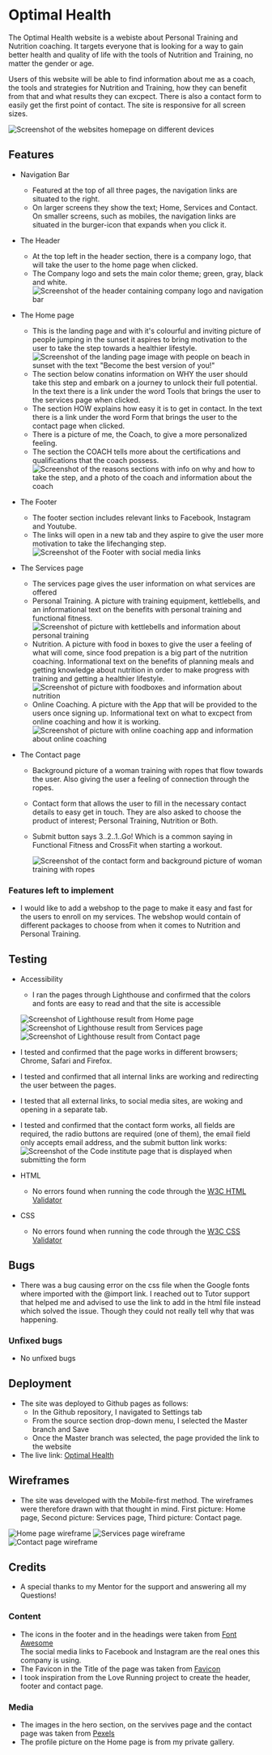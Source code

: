 # Optimal Health

The Optimal Health website is a webiste about Personal Training and Nutrition coaching. It targets everyone that is looking for a way to gain better health and quality of life with the tools of Nutrition and Training, no matter the gender or age.

Users of this website will be able to find information about me as a coach, the tools and strategies for Nutrition and Training, how they can benefit from that and what results they can excpect.
There is also a contact form to easily get the first point of contact.
The site is responsive for all screen sizes.

![Screenshot of the websites homepage on different devices](assets/images/responsive.png) 

## Features
* Navigation Bar
    -   Featured at the top of all three pages, the navigation links are situated to the right. 
    -  On larger screens they show the text; Home, Services and Contact. On smaller screens, such as mobiles, the navigation links are situated in the burger-icon that expands when you click it.


* The Header
    -  At the top left in the header section, there is a company logo, that will take the user to the home page when clicked.   
    -   The Company logo and sets the main color theme; green, gray, black and white.
![Screenshot of the header containing company logo and navigation bar](/assets/images/header_image.png)

* The Home page
    -   This is the landing page and with it's colourful and inviting picture of people jumping in the sunset it aspires to bring motivation to the user to take the step towards a healthier lifestyle.
![Screenshot of the landing page image with people on beach in sunset with the text "Become the best version of you!"](/assets/images/new_hero_img.jpg)
    -   The section below conatins information on WHY the user should take this step and embark on a journey to unlock their full potential. In the text there is a link under the word Tools that brings the user to the services page when clicked.
    -   The section HOW explains how easy it is to get in contact. In the text there is a link under the word Form that brings the user to the contact page when clicked.
    -   There is a picture of me, the Coach, to give a more personalized feeling.
    -   The section the COACH tells more about the certifications and qualifications that the coach possess.
![Screenshot of the reasons sections with info on why and how to take the step, and a photo of the coach and information about the coach](/assets/images/why_how_coach_links.png)


* The Footer
    -   The footer section includes relevant links to Facebook, Instagram and Youtube.
    -   The links will open in a new tab and they aspire to give the user more motivation to take the lifechanging step.
![Screenshot of the Footer with social media links](/assets/images/footer.png)
* The Services page
    -   The services page gives the user information on what services are offered
    -   Personal Training. A picture with training equipment, kettlebells, and an informational text on the benefits with personal training and functional fitness.
![Screenshot of picture with kettlebells and information about personal training](/assets/images/pt_div.png)
    -   Nutrition. A picture with food in boxes to give the user a feeling of what will come, since food prepation is a big part of the nutrition coaching. Informational text on the benefits of planning meals and getting knowledge about nutrition in order to make progress with training and getting a healthier lifestyle.
![Screenshot of picture with foodboxes and information about nutrition](/assets/images/nutrition_div.png)
    -   Online Coaching. A picture with the App that will be provided to the users once signing up. Informational text on what to excpect from online coaching and how it is working.
![Screenshot of picture with online coaching app and information about online coaching](/assets/images/online_div.png)
* The Contact page
    -   Background picture of a woman training with ropes that flow towards the user. Also giving the user a feeling of connection through the ropes.
    -   Contact form that allows the user to fill in the necessary contact details to easy get in touch. They are also asked to choose the product of interest; Personal Training, Nutrition or Both.
    -   Submit button says 3..2..1..Go! Which is a common saying in Functional Fitness and CrossFit when starting a workout.

        ![Screenshot of the contact form and background picture of woman training with ropes](/assets/images/contact_form.png)    

### Features left to implement
-   I would like to add a webshop to the page to make it easy and fast for the users to enroll on my services. The webshop would contain of different packages to choose from when it comes to Nutrition and Personal Training.

## Testing
-   Accessibility
    -   I ran the pages through Lighthouse and confirmed that the colors and fonts are easy to read and that the site is accessible
    
    ![Screenshot of Lighthouse result from Home page](/assets/images/lighthouse_index.png)
    ![Screenshot of Lighthouse result from Services page](/assets/images/lighthouse_services.png)
    ![Screenshot of Lighthouse result from Contact page](/assets/images/lighthouse_contact.png) 

-   I tested and confirmed that the page works in different browsers; Chrome, Safari and Firefox.
-   I tested and confirmed that all internal links are working and redirecting the user between the pages.
-   I tested that all external links, to social media sites, are woking and opening in a separate tab.
-   I tested and confirmed that the contact form works, all fields are required, the radio buttons are required (one of them), the email field only accepts email address, and the submit button link works:
![Screenshot of the Code institute page that is displayed when submitting the form](/assets/images/code_institute_form.png)

-   HTML
    -   No errors found when running the code through the [W3C HTML Validator](https://validator.w3.org/)
-   CSS
    -   No errors found when running the code through the [W3C CSS Validator](https://jigsaw.w3.org/css-validator/) 

## Bugs
-   There was a bug causing error on the css file when the Google fonts where imported with the @import link. 
I reached out to Tutor support that helped me and advised to use the link to add in the html file instead which solved the issue. Though they could not really tell why that was happening.
### Unfixed bugs
-   No unfixed bugs

## Deployment
-   The site was deployed to Github pages as follows:
    -   In the Github repository, I navigated to Settings tab
    -   From the source section drop-down menu, I selected the Master branch and Save
    -   Once the Master branch was selected, the page provided the link to the website
-   The live link: [Optimal Health](https://sophietiger.github.io/optimal_health/)

## Wireframes
-   The site was developed with the Mobile-first method. The wireframes were therefore drawn with that thought in mind. First picture: Home page, Second picture: Services page, Third picture: Contact page.

![Home page wireframe](/assets/images/wireframe_index.png) ![Services page wireframe](/assets/images/wireframe_services.png) ![Contact page wireframe](/assets/images/wireframe_contact.png)

## Credits
-   A special thanks to my Mentor for the support and answering all my Questions!
### Content
-   The icons in the footer and in the headings were taken from [Font Awesome](https://fontawesome.com/)   
The social media links to Facebook and Instagram are the real ones this company is using.
-   The Favicon in the Title of the page was taken from [Favicon](https://favicon.io/emoji-favicons/)
-   I took inspiration from the Love Running project to create the header, footer and contact page.
### Media
-   The images in the hero section, on the servives page and the contact page was taken from [Pexels](https://www.pexels.com/)
-   The profile picture on the Home page is from my private gallery.




